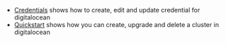 
- [Credentials](credentials/README.md) shows how to create, edit and update credential for digitalocean
- [Quickstart](quickstart/README.md) shows how you can create, upgrade and delete a cluster in digitalocean